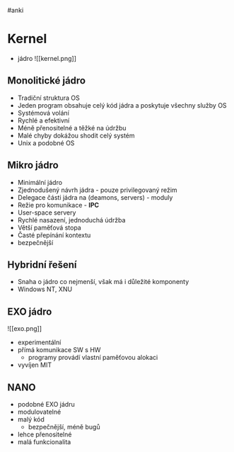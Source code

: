 #anki
# Kernel
- jádro
![[kernel.png]]

## Monolitické jádro
- Tradiční struktura OS
- Jeden program obsahuje celý kód jádra a poskytuje všechny služby OS
- Systémová volání
- Rychlé a efektivní
- Méně přenositelné a těžké na údržbu
- Malé chyby dokážou shodit celý systém
- Unix a podobné OS

## Mikro jádro
- Minimální jádro
- Zjednodušený návrh jádra - pouze privilegovaný režim
- Delegace části jádra na (deamons, servers) - moduly
- Režie pro komunikace - **IPC**
- User-space servery
- Rychlé nasazení, jednoduchá údržba
- Větší paměťová stopa
- Časté přepínání kontextu
- bezpečnější

## Hybridní řešení
- Snaha o jádro co nejmenší, však má i důležité komponenty
- Windows NT, XNU

## EXO jádro
![[exo.png]]
- experimentální 
- přímá komunikace SW s HW
	- programy provádí vlastní paměťovou alokaci
- vyvíjen MIT

## NANO
- podobné EXO jádru
- modulovatelné
- malý kód
	- bezpečnější, méně bugů
- lehce přenositelné
- malá funkcionalita
